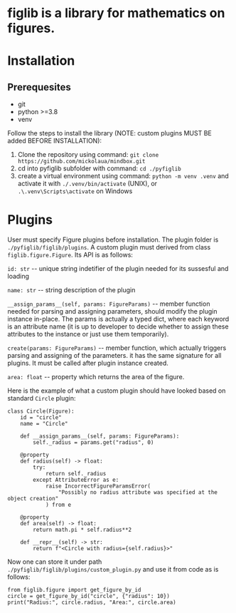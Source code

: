 # <b>figlib</b> is a library for mathematics on figures.

# Installation

## Prerequesites

- git
- python >=3.8
- venv

Follow the steps to install the library (NOTE: custom plugins MUST BE added BEFORE INSTALLATION):

1. Clone the repository using command: ```git clone https://github.com/mickolaua/mindbox.git```
2. cd into pyfiglib subfolder with command: ```cd ./pyfiglib```
3. create a virtual environment using command: ```python -m venv .venv``` and activate it with ```./.venv/bin/activate``` (UNIX), or ```.\.venv\Scripts\activate``` on Windows

# Plugins

User must specify Figure plugins before installation. The plugin folder is ```./pyfiglib/figlib/plugins```. A custom plugin must derived from class ```figlib.figure.Figure```. Its API is as follows:

```id: str``` -- unique string indetifier of the plugin needed for its sussesful and loading

```name: str``` -- string description of the plugin

```__assign_params__(self, params: FigureParams)``` -- member function needed for parsing and assigning parameters, should modify the plugin instance in-place. The params is actually a typed dict, where each keyword is an attribute name (it is up to developer to decide whether to assign these attributes to the instance or just use them temporarily). 

```create(params: FigureParams)``` -- member function, which actually triggers parsing and assigning of the parameters. it has the same signature for all plugins. It must be called after plugin instance created.

```area: float``` -- property which returns the area of the figure.


Here is the example of what a custom plugin should have looked based on standard ```Circle``` plugin:

```
class Circle(Figure):
    id = "circle"
    name = "Circle"

    def __assign_params__(self, params: FigureParams):
        self._radius = params.get("radius", 0)

    @property
    def radius(self) -> float:
        try:
            return self._radius
        except AttributeError as e:
            raise IncorrectFigureParamsError(
                "Possibly no radius attribute was specified at the object creation"
            ) from e

    @property
    def area(self) -> float:
        return math.pi * self.radius**2

    def __repr__(self) -> str:
        return f"<Circle with radius={self.radius}>"
```

Now one can store it under path ```./pyfiglib/figlib/plugins/custom_plugin.py``` and use it from code as is follows:

```
from figlib.figure import get_figure_by_id
circle = get_figure_by_id("circle", {"radius": 10})
print("Radius:", circle.radius, "Area:", circle.area)
```
